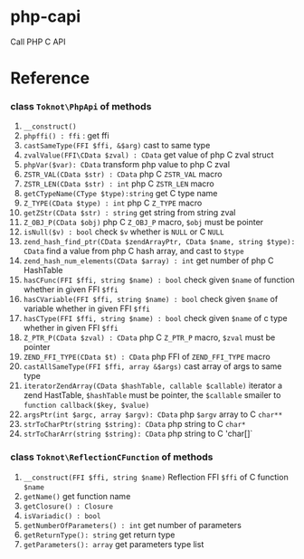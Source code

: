# php-capi
Call PHP C API

# Reference

### class `Toknot\PhpApi` of methods
 1. `__construct()`
 2. `phpffi() : ffi` : get ffi
 3. `castSameType(FFI $ffi, &$arg)`   cast to same type
 4. `zvalValue(FFI\CData $zval) : CData`     get value of php C zval struct
 5. `phpVar($var): CData`  transform php value to php C zval
 6. `ZSTR_VAL(CData $str) : CData`  php C `ZSTR_VAL` macro
 7. `ZSTR_LEN(CData $str) : int`  php C `ZSTR_LEN` macro
 8. `getCTypeName(CType $type):string`  get C type name
 9. `Z_TYPE(CData $type) : int` php C `Z_TYPE` macro
 10. `getZStr(CData $str) : string`  get string from string zval 
 11. `Z_OBJ_P(CData $obj)` php C `Z_OBJ_P` macro, `$obj` must be pointer
 12. `isNull($v) : bool`  check `$v` whether is `NULL` or C `NULL`
 13. `zend_hash_find_ptr(CData $zendArrayPtr, CData $name, string $type): CData` find a value from php C hash array, and cast to `$type`
 14. `zend_hash_num_elements(CData $array) : int` get number of php C HashTable
 15. `hasCFunc(FFI $ffi, string $name) : bool`  check given `$name` of function whether in given FFI `$ffi`
 16. `hasCVariable(FFI $ffi, string $name) : bool`  check given `$name` of variable  whether in given FFI `$ffi`
 17. `hasCType(FFI $ffi, string $name) : bool`  check given `$name` of c type  whether in given FFI `$ffi`
 18. `Z_PTR_P(CData $zval) : CData` php C `Z_PTR_P` macro, `$zval` must be pointer
 19. `ZEND_FFI_TYPE(CData $t) : CData`  php FFI of `ZEND_FFI_TYPE` macro
 20. `castAllSameType(FFI $ffi, array &$args)`   cast array of args to same type
 21. `iteratorZendArray(CData $hashTable, callable $callable)`  iterator a zend HastTable, `$hashTable` must be pointer, the `$callable` smailer to `function callback($key, $value)`
 22. `argsPtr(int $argc, array $argv): CData`  php `$argv` array to C `char**`
 23. `strToCharPtr(string $string): CData`    php string to C `char*`
 24. `strToCharArr(string $string): CData`  php string to C 'char[]`
### class `Toknot\ReflectionCFunction` of methods
 1. `__construct(FFI $ffi, string $name)` Reflection FFI `$ffi` of C function `$name`
 2. `getName()` get function name
 3. `getClosure() : Closure`
 4. `isVariadic() : bool`
 5. `getNumberOfParameters() : int`  get number of parameters
 6. `getReturnType(): string` get return type
 7. `getParameters(): array`  get parameters type list